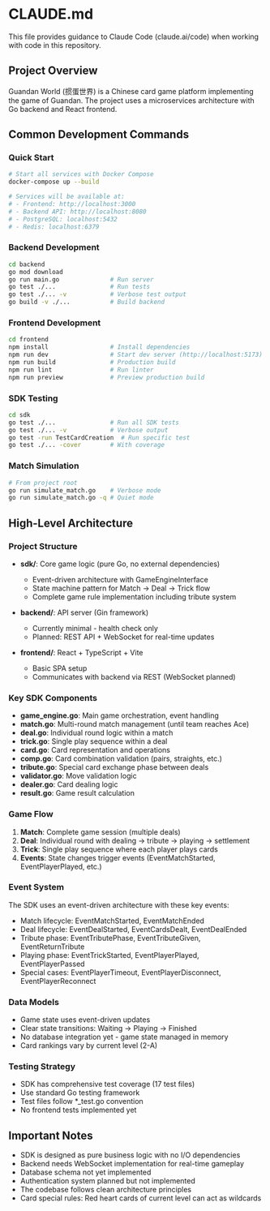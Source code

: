 # CLAUDE.md

This file provides guidance to Claude Code (claude.ai/code) when working with code in this repository.

## Project Overview

Guandan World (掼蛋世界) is a Chinese card game platform implementing the game of Guandan. The project uses a microservices architecture with Go backend and React frontend.

## Common Development Commands

### Quick Start
```bash
# Start all services with Docker Compose
docker-compose up --build

# Services will be available at:
# - Frontend: http://localhost:3000
# - Backend API: http://localhost:8080
# - PostgreSQL: localhost:5432
# - Redis: localhost:6379
```

### Backend Development
```bash
cd backend
go mod download
go run main.go              # Run server
go test ./...               # Run tests
go test ./... -v            # Verbose test output
go build -v ./...           # Build backend
```

### Frontend Development
```bash
cd frontend
npm install                 # Install dependencies
npm run dev                 # Start dev server (http://localhost:5173)
npm run build               # Production build
npm run lint                # Run linter
npm run preview             # Preview production build
```

### SDK Testing
```bash
cd sdk
go test ./...               # Run all SDK tests
go test ./... -v            # Verbose output
go test -run TestCardCreation  # Run specific test
go test ./... -cover        # With coverage
```

### Match Simulation
```bash
# From project root
go run simulate_match.go    # Verbose mode
go run simulate_match.go -q # Quiet mode
```

## High-Level Architecture

### Project Structure
- **sdk/**: Core game logic (pure Go, no external dependencies)
  - Event-driven architecture with GameEngineInterface
  - State machine pattern for Match → Deal → Trick flow
  - Complete game rule implementation including tribute system
  
- **backend/**: API server (Gin framework)
  - Currently minimal - health check only
  - Planned: REST API + WebSocket for real-time updates
  
- **frontend/**: React + TypeScript + Vite
  - Basic SPA setup
  - Communicates with backend via REST (WebSocket planned)

### Key SDK Components
- **game_engine.go**: Main game orchestration, event handling
- **match.go**: Multi-round match management (until team reaches Ace)
- **deal.go**: Individual round logic within a match
- **trick.go**: Single play sequence within a deal
- **card.go**: Card representation and operations
- **comp.go**: Card combination validation (pairs, straights, etc.)
- **tribute.go**: Special card exchange phase between deals
- **validator.go**: Move validation logic
- **dealer.go**: Card dealing logic
- **result.go**: Game result calculation

### Game Flow
1. **Match**: Complete game session (multiple deals)
2. **Deal**: Individual round with dealing → tribute → playing → settlement
3. **Trick**: Single play sequence where each player plays cards
4. **Events**: State changes trigger events (EventMatchStarted, EventPlayerPlayed, etc.)

### Event System
The SDK uses an event-driven architecture with these key events:
- Match lifecycle: EventMatchStarted, EventMatchEnded
- Deal lifecycle: EventDealStarted, EventCardsDealt, EventDealEnded
- Tribute phase: EventTributePhase, EventTributeGiven, EventReturnTribute
- Playing phase: EventTrickStarted, EventPlayerPlayed, EventPlayerPassed
- Special cases: EventPlayerTimeout, EventPlayerDisconnect, EventPlayerReconnect

### Data Models
- Game state uses event-driven updates
- Clear state transitions: Waiting → Playing → Finished
- No database integration yet - game state managed in memory
- Card rankings vary by current level (2-A)

### Testing Strategy
- SDK has comprehensive test coverage (17 test files)
- Use standard Go testing framework
- Test files follow *_test.go convention
- No frontend tests implemented yet

## Important Notes
- SDK is designed as pure business logic with no I/O dependencies
- Backend needs WebSocket implementation for real-time gameplay
- Database schema not yet implemented
- Authentication system planned but not implemented
- The codebase follows clean architecture principles
- Card special rules: Red heart cards of current level can act as wildcards